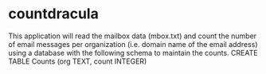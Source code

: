 # countdracula
This application will read the mailbox data (mbox.txt) and count the number of email messages per organization (i.e. domain name of the email address) using a database with the following schema to maintain the counts.  CREATE TABLE Counts (org TEXT, count INTEGER)
